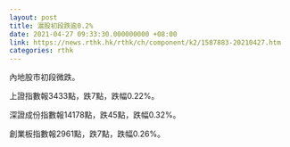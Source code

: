 ```yaml
---
layout: post
title: 滬股初段跌逾0.2%
date: 2021-04-27 09:33:30.000000000 +08:00
link: https://news.rthk.hk/rthk/ch/component/k2/1587883-20210427.htm
categories: rthk
---
```


內地股市初段微跌。

上證指數報3433點，跌7點，跌幅0.22%。

深證成份指數報14178點，跌45點，跌幅0.32%。

創業板指數報2961點，跌7點，跌幅0.26%。
